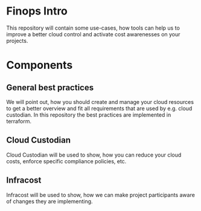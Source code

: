 # Finops Intro

This repository will contain some use-cases, how tools can help us to improve a better cloud control and activate cost awarenesses on your projects.

# Components
## General best practices
We will point out, how you should create and manage your cloud resources to get a better overview and fit all requirements that are used by e.g. cloud custodian. In this repository the best practices are implemented in terraform.

## Cloud Custodian
Cloud Custodian will be used to show, how you can reduce your cloud costs, enforce specific compliance policies, etc.

## Infracost
Infracost will be used to show, how we can make project participants aware of changes they are implementing.

